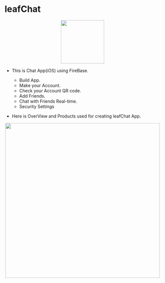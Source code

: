 # leafChat

<p align="center">
    <img src="https://github.com/akimelo/leafChat/assets/103817251/0625dc2c-d346-4934-b3da-6477afcb6f07" width="140px">
</p>

- This is Chat App(iOS) using FireBase.
    - Build App.
    - Make your Account.
    - Check your Account QR code.
    - Add Friends.
    - Chat with Friends Real-time.
    - Security Settings

- Here is OverView and Products used for creating leafChat App.

<p align="center">
    <img src="https://github.com/akimelo/leafChat/assets/103817251/1b7bd921-cfbf-429f-afb3-564d837221d8" width="500px">
</p>